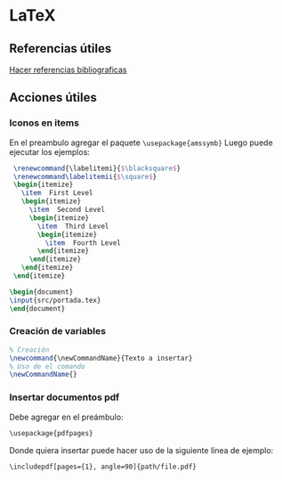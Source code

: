 # LaTeX

## Referencias útiles

[Hacer referencias bibliograficas](https://mauricioanderson.com/curso-latex-referencias-bibliografia-bibtex/)

## Acciones útiles

### Iconos en items

En el preambulo agregar el paquete `\usepackage{amssymb}`
Luego puede ejecutar los ejemplos:

```latex
 \renewcommand{\labelitemi}{$\blacksquare$}
 \renewcommand\labelitemii{$\square$}
 \begin{itemize}
   \item  First Level
   \begin{itemize}
     \item  Second Level
     \begin{itemize}
       \item  Third Level
       \begin{itemize}
         \item  Fourth Level
       \end{itemize}
     \end{itemize}
   \end{itemize}
 \end{itemize}
```

```tex
\begin{document}
\input{src/portada.tex}
\end{document}
```

### Creación de variables

```tex
% Creación
\newcommand{\newCommandName}{Texto a insertar}
% Uso de el comando
\newCommandName{}
```
### Insertar documentos pdf

Debe agregar en el preámbulo:
```bash
\usepackage{pdfpages}
```

Donde quiera insertar puede hacer uso de la siguiente línea de ejemplo:

```
\includepdf[pages={1}, angle=90]{path/file.pdf}

```

